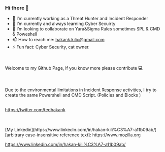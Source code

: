 ### Hi there 👋

- 🔭 I’m currently working as a Threat Hunter and Incident Responder
- 🌱 I’m currently and always learning Cyber Secuirty
- 👯 I’m looking to collaborate on Yara&Sigma Rules sometimes SPL & CMD & Poweshell
- 📫 How to reach me: hakank.kilic@gmail.com
- ⚡ Fun fact: Cyber Security, cat owner. 

<br />
<p> Welcome to my Github Page, If you know more please contribute 💻 </p>
<br />
<br />
Due to the environmental limitations in Incident Response activities, I try to create the same Powershell and CMD Script. (Policies and Blocks )
<br />
<br />

https://twitter.com/tedhakank

<br />
<br />
[My Linkedin](https://www.linkedin.com/in/hakan-kili%C3%A7-a11b09ab/)
[arbitrary case-insensitive reference text]: https://www.mozilla.org

https://www.linkedin.com/in/hakan-kili%C3%A7-a11b09ab/
